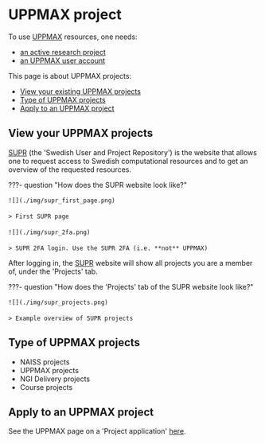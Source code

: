 # UPPMAX project

To use [UPPMAX](../cluster_guides/uppmax.md) resources, one needs:

- [an active research project](project.md)
- [an UPPMAX user account](user_account.md)

This page is about UPPMAX projects:

 * [View your existing UPPMAX projects](#view-your-uppmax-projects)
 * [Type of UPPMAX projects](#type-of-uppmax-projects)
 * [Apply to an UPPMAX project](#apply-to-an-uppmax-project)

## View your UPPMAX projects

[SUPR](https://supr.naiss.se/) (the 'Swedish User and Project Repository')
is the website that allows one to request access to Swedish computational
resources and to get an overview of the requested resources.

???- question "How does the SUPR website look like?"

    ![](./img/supr_first_page.png)

    > First SUPR page

    ![](./img/supr_2fa.png)

    > SUPR 2FA login. Use the SUPR 2FA (i.e. **not** UPPMAX)

After logging in, the [SUPR](https://supr.naiss.se/)
website will show all projects you are a member of,
under the 'Projects' tab.

???- question "How does the 'Projects' tab of the SUPR website look like?"

    ![](./img/supr_projects.png)

    > Example overview of SUPR projects

## Type of UPPMAX projects

- NAISS projects
- UPPMAX projects
- NGI Delivery projects
- Course projects

## Apply to an UPPMAX project

See the UPPMAX page on a 'Project application' [here](project_apply.md).
